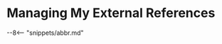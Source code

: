 <!-- SPDX-License-Identifier: CC-BY-4.0 -->
<!-- Copyright Contributors to the ODPi Egeria project. -->


# Managing My External References


--8<-- "snippets/abbr.md"
